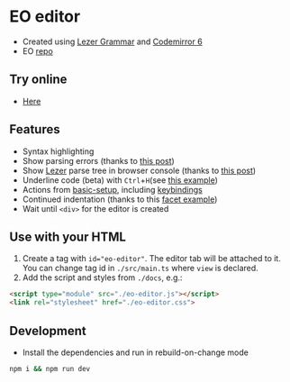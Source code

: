 # EO editor

* Created using [Lezer Grammar](https://lezer.codemirror.net/) and [Codemirror 6](https://codemirror.net/6/)
* EO [repo](https://github.com/cqfn/eo)

## Try online
* [Here](https://deemp.github.io/eo-editor/)

## Features
* Syntax highlighting
* Show parsing errors (thanks to [this post](https://discuss.codemirror.net/t/showing-syntax-errors/3111/6))
* Show [Lezer](https://lezer.codemirror.net/) parse tree in browser console (thanks to [this post](https://discuss.codemirror.net/t/whats-the-best-to-test-and-debug-grammars/2542/5))
* Underline code (beta) with `Ctrl`+`H`(see [this example](https://codemirror.net/6/examples/decoration/))
* Actions from [basic-setup](https://codemirror.net/6/docs/ref/#basic-setup), including [keybindings](https://codemirror.net/6/docs/ref/#commands.defaultKeymap)
* Continued indentation (thanks to this [facet example](https://codemirror.net/6/examples/zebra/))
* Wait until `<div>` for the editor is created

## Use with your HTML
1. Create a tag with `id="eo-editor"`. The editor tab will be attached to it. You can change tag id in `./src/main.ts` where `view` is declared.
1. Add the script and styles from `./docs`, e.g.:
```html
<script type="module" src="./eo-editor.js"></script>
<link rel="stylesheet" href="./eo-editor.css">
```


## Development
* Install the dependencies and run in rebuild-on-change mode
```sh
npm i && npm run dev
```